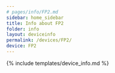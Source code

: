 ```yaml
---
# pages/info/FP2.md
sidebar: home_sidebar
title: Info about FP2
folder: info
layout: deviceinfo
permalink: /devices/FP2/
device: FP2
---
```

{% include templates/device_info.md %}
